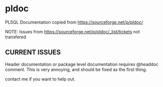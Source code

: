 # pldoc
PLSQL Documentation copied from https://sourceforge.net/p/pldoc/

NOTE:
Issues from https://sourceforge.net/p/pldoc/_list/tickets not transfered

## CURRENT ISSUES ##
Header documentation or package level documentation requires @headdoc comment.
This is very annoying, and should be fixed as the first thing. 

contact me if you want to help out. 

